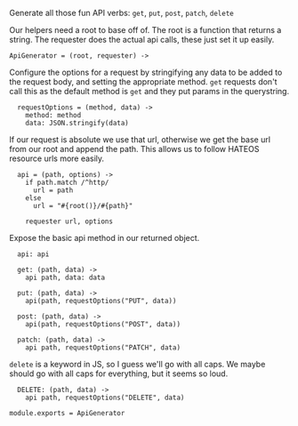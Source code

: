 
Generate all those fun API verbs: `get`, `put`, `post`, `patch`, `delete`

Our helpers need a root to base off of. The root is a function that returns a
string. The requester does the actual api calls, these just set it up easily.

    ApiGenerator = (root, requester) ->

Configure the options for a request by stringifying any data to be added to the
request body, and setting the appropriate method. `get` requests don't call this
as the default method is `get` and they put params in the querystring.

      requestOptions = (method, data) ->
        method: method
        data: JSON.stringify(data)

If our request is absolute we use that url, otherwise we get the base url from
our root and append the path. This allows us to follow HATEOS resource urls more
easily.

      api = (path, options) ->
        if path.match /^http/
          url = path
        else
          url = "#{root()}/#{path}"

        requester url, options

Expose the basic api method in our returned object.

      api: api

      get: (path, data) ->
        api path, data: data

      put: (path, data) ->
        api(path, requestOptions("PUT", data))

      post: (path, data) ->
        api(path, requestOptions("POST", data))

      patch: (path, data) ->
        api path, requestOptions("PATCH", data)

`delete` is a keyword in JS, so I guess we'll go with all caps. We maybe should
go with all caps for everything, but it seems so loud.

      DELETE: (path, data) ->
        api path, requestOptions("DELETE", data)

    module.exports = ApiGenerator
